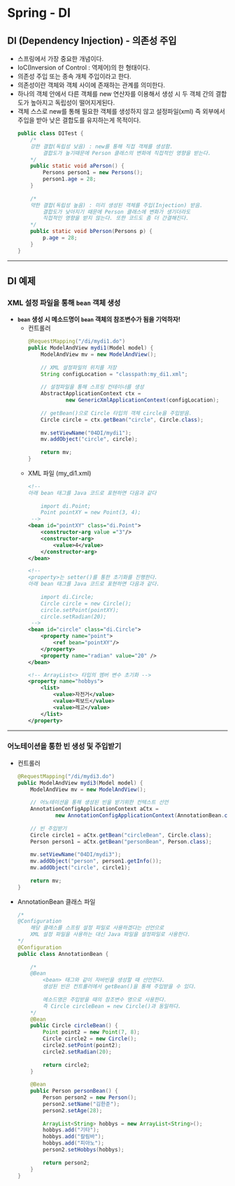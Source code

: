 # Spring - DI
## DI (Dependency Injection) - 의존성 주입
- 스프링에서 가장 중요한 개념이다.
- IoC(Inversion of Control : 역제어)의 한 형태이다.
- 의존성 주입 또는 종속 개체 주입이라고 한다.
- 의존성이란 객체와 객체 사이에 존재하는 관계를 의미한다.
- 하나의 객체 안에서 다른 객체를 new 연산자를 이용해서 생성 시 두 객체 간의 결합도가 높아지고 독립성이 떨어지게된다.
- 객체 스스로 new를 통해 필요한 객체를 생성하지 않고 설정파일(xml) 즉 외부에서 주입을 받아 낮은 결합도를 유지하는게 목적이다.
    ```java
    public class DITest {
        /*
        강한 결합(독립성 낮음) : new를 통해 직접 객체를 생성함.
            결합도가 높기때문에 Person 클래스의 변화에 직접적인 영향을 받는다.
        */
        public static void aPerson() {
            Persons person1 = new Persons();
            person1.age = 28;
        }
        
        /*
        약한 결합(독립성 높음) : 미리 생성된 객체를 주입(Injection) 받음.
            결합도가 낮아지기 때문에 Person 클래스에 변화가 생기더라도
            직접적인 영향을 받지 않는다. 또한 코드도 좀 더 간결해진다.
        */
        public static void bPerson(Persons p) {
            p.age = 28;
        }
    }
    ```
***
## DI 예제
### XML 설정 파일을 통해 ```bean``` 객체 생성
- **```bean``` 생성 시 메소드명이 ```bean``` 객체의 참조변수가 됨을 기억하자!**
  - 컨트롤러
    ```java
    @RequestMapping("/di/mydi1.do")
	public ModelAndView mydi1(Model model) {
		ModelAndView mv = new ModelAndView();
		
		// XML 설정파일의 위치를 저장
		String configLocation = "classpath:my_di1.xml";
		
		// 설정파일을 통해 스프링 컨테이너를 생성
		AbstractApplicationContext ctx =
				new GenericXmlApplicationContext(configLocation);
		
		// getBean()으로 Circle 타입의 객체 circle을 주입받음.
		Circle circle = ctx.getBean("circle", Circle.class);
		
		mv.setViewName("04DI/mydi1");
		mv.addObject("circle", circle);
		
		return mv;
	}
    ```
  - XML 파일 (my_di1.xml)
    ```xml
    <!-- 
	아래 bean 태그를 Java 코드로 표현하면 다음과 같다
		
		import di.Point;
		Point pointXY = new Point(3, 4);
	 -->
	<bean id="pointXY" class="di.Point">
		<constructor-arg value ="3"/>
		<constructor-arg>
			<value>4</value>
		</constructor-arg>
	</bean>
	
	<!-- 
	<property>는 setter()를 통한 초기화를 진행한다.
	아래 bean 태그를 Java 코드로 표현하면 다음과 같다.
		
		import di.Circle;
		Circle circle = new Circle();
		circle.setPoint(pointXY);
		circle.setRadian(20);
	 -->
	<bean id="circle" class="di.Circle">
		<property name="point">
			<ref bean="pointXY"/>
		</property>
		<property name="radian" value="20" />
	</bean>

    <!-- ArrayList<> 타입의 멤버 변수 초기화 -->
    <property name="hobbys">
        <list>
            <value>자전거</value>
            <value>퀵보드</value>
            <value>레고</value>
        </list>
    </property>
    ```
***
### 어노테이션을 통한 빈 생성 및 주입받기
  - 컨트롤러
    ```java
    @RequestMapping("/di/mydi3.do")
	public ModelAndView mydi3(Model model) {
		ModelAndView mv = new ModelAndView();
		
		// 어노테이션을 통해 생성된 빈을 받기위한 컨텍스트 선언
		AnnotationConfigApplicationContext aCtx =
				new AnnotationConfigApplicationContext(AnnotationBean.class);
		
		// 빈 주입받기
		Circle circle1 = aCtx.getBean("circleBean", Circle.class);
		Person person1 = aCtx.getBean("personBean", Person.class);
		
		mv.setViewName("04DI/mydi3");
		mv.addObject("person", person1.getInfo());
		mv.addObject("circle", circle1);
		
		return mv;
	}
    ```
  - AnnotationBean 클래스 파일
    ```java
    /*
    @Configuration
        해당 클래스를 스프링 설정 파일로 사용하겠다는 선언으로
        XML 설정 파일을 사용하는 대신 Java 파일을 설정파일로 사용한다.
    */
    @Configuration
    public class AnnotationBean {
        
        /*
        @Bean
            <bean> 태그와 같이 자바빈을 생성할 때 선언한다.
            생성된 빈은 컨트롤러에서 getBean()을 통해 주입받을 수 있다.
            
            메소드명은 주입받을 때의 참조변수 명으로 사용한다.
            즉 Circle circleBean = new Circle()과 동일하다.
        */
        @Bean
        public Circle circleBean() {
            Point point2 = new Point(7, 8);
            Circle circle2 = new Circle();
            circle2.setPoint(point2);
            circle2.setRadian(20);
            
            return circle2;
        }
        
        @Bean
        public Person personBean() {
            Person person2 = new Person();
            person2.setName("김한준");
            person2.setAge(28);
            
            ArrayList<String> hobbys = new ArrayList<String>();
            hobbys.add("기타");
            hobbys.add("칼림바");
            hobbys.add("피아노");
            person2.setHobbys(hobbys);
            
            return person2;
        }
    }
    ```